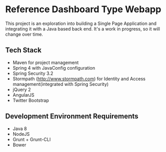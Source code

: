 # Reference Dashboard Type Webapp

This project is an exploration into building a Single Page Application and integrating it with a Java based back end. It's a 
work in progress, so it will change over time. 

## Tech Stack

* Maven for project management
* Spring 4 with JavaConfig configuration
* Spring Security 3.2
* Stormpath (http://www.stormpath.com) for Identity and Access management(integrated with Spring Security)
* jQuery 2
* AngularJS 
* Twitter Bootstrap

## Development Environment Requirements

* Java 8
* NodeJS
* Grunt + Grunt-CLI
* Bower